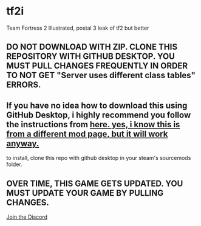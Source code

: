 # tf2i
Team Fortress 2 Illustrated, postal 3 leak of tf2 but better

## DO NOT DOWNLOAD WITH ZIP. CLONE THIS REPOSITORY WITH GITHUB DESKTOP. YOU MUST PULL CHANGES FREQUENTLY IN ORDER TO NOT GET "Server uses different class tables" ERRORS.
## If you have no idea how to download this using GitHub Desktop, i highly recommend you follow the instructions from [here. yes, i know this is from a different mod page, but it will work anyway.](https://github.com/Lambdagon/tf_coop_lambda/wiki/How-to-install-LF:CE)
to install, clone this repo with github desktop in your steam's sourcemods folder.

## OVER TIME, THIS GAME GETS UPDATED. YOU MUST UPDATE YOUR GAME BY PULLING CHANGES.

[Join the Discord](https://discord.gg/SE8rhCmENV)
